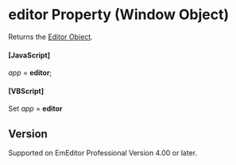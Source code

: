 # editor Property (Window Object)

Returns the [Editor Object](../editor/index).

#### \[JavaScript\]

_app_ = **editor**;

#### \[VBScript\]

Set _app_ = **editor**

## Version

Supported on EmEditor Professional Version 4.00 or later.
